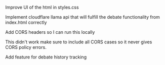 Improve UI of the html in styles.css

Implement cloudflare llama api that will fulfill the debate functionality from index.html correctly

Add CORS headers so I can run this locally

This didn't work make sure to include all CORS cases so it never gives CORS policy errors.

Add feature for debate history tracking

